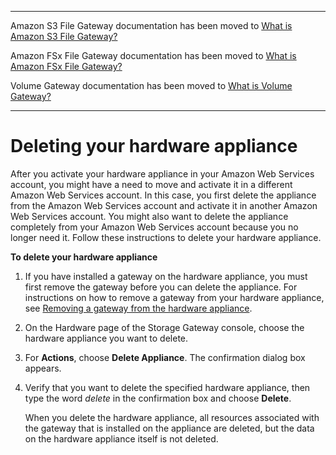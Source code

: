 --------

Amazon S3 File Gateway documentation has been moved to [What is Amazon S3 File Gateway?](https://docs.aws.amazon.com/filegateway/latest/files3/WhatIsStorageGateway.html)

Amazon FSx File Gateway documentation has been moved to [What is Amazon FSx File Gateway?](https://docs.aws.amazon.com/filegateway/latest/filefsxw/WhatIsStorageGateway.html)

Volume Gateway documentation has been moved to [What is Volume Gateway?](https://docs.aws.amazon.com/storagegateway/latest/vgw/WhatIsStorageGateway.html)

--------

# Deleting your hardware appliance<a name="delete-appliance"></a>

After you activate your hardware appliance in your Amazon Web Services account, you might have a need to move and activate it in a different Amazon Web Services account\. In this case, you first delete the appliance from the Amazon Web Services account and activate it in another Amazon Web Services account\. You might also want to delete the appliance completely from your Amazon Web Services account because you no longer need it\. Follow these instructions to delete your hardware appliance\.

**To delete your hardware appliance**

1. If you have installed a gateway on the hardware appliance, you must first remove the gateway before you can delete the appliance\. For instructions on how to remove a gateway from your hardware appliance, see [Removing a gateway from the hardware appliance](appliance-remove-gateway.md)\.

1. On the Hardware page of the Storage Gateway console, choose the hardware appliance you want to delete\.

1. For **Actions**, choose **Delete Appliance**\. The confirmation dialog box appears\.

1. Verify that you want to delete the specified hardware appliance, then type the word *delete* in the confirmation box and choose **Delete**\. 

   When you delete the hardware appliance, all resources associated with the gateway that is installed on the appliance are deleted, but the data on the hardware appliance itself is not deleted\.